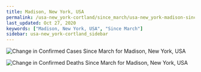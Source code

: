 ```yaml
---
title: Madison, New York, USA
permalink: /usa-new_york-cortland/since_march/usa-new_york-madison-since_march.html
last_updated: Oct 27, 2020
keywords: ["Madison, New York, USA", "Since March"]
sidebar: usa-new_york-cortland_sidebar
---
```


![Change in Confirmed Cases Since March for Madison, New York, USA](/covid_tracker/images/graphs/usa-new_york-madison-delta_confirmed-since_march_graph.png)

![Change in Confirmed Deaths Since March for Madison, New York, USA](/covid_tracker/images/graphs/usa-new_york-madison-delta_deaths-since_march_graph.png)

